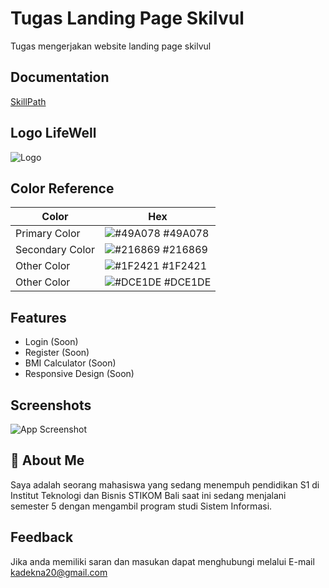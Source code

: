 
# Tugas Landing Page Skilvul

Tugas mengerjakan website landing page skilvul


## Documentation

[SkillPath](https://playground.skilvul.com/preview/clmuiwqkspvl301ntre6285kg)


## Logo LifeWell
![Logo](https://imgur.com/1G0qJq1.png)


## Color Reference

| Color             | Hex                                                                |
| ----------------- | ------------------------------------------------------------------ |
| Primary Color | ![#49A078](https://via.placeholder.com/10/49A078?text=+) #49A078 |
| Secondary Color | ![#216869](https://via.placeholder.com/10/216869?text=+) #216869 |
| Other Color | ![#1F2421](https://via.placeholder.com/10/1F2421?text=+) #1F2421 |
| Other Color | ![#DCE1DE](https://via.placeholder.com/10/DCE1DE?text=+) #DCE1DE |

## Features

- Login (Soon)
- Register (Soon)
- BMI Calculator (Soon)
- Responsive Design (Soon)


## Screenshots

![App Screenshot](https://imgur.com/i0RHnQN.png)


## 🚀 About Me
Saya adalah seorang mahasiswa yang sedang menempuh pendidikan S1 di Institut Teknologi dan Bisnis STIKOM Bali saat ini sedang menjalani semester 5 dengan mengambil program studi Sistem Informasi.


## Feedback

Jika anda memiliki saran dan masukan dapat menghubungi melalui E-mail kadekna20@gmail.com

